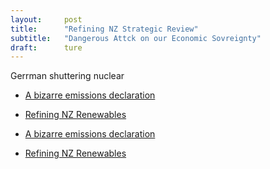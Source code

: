 ```yaml
---
layout:     post
title:      "Refining NZ Strategic Review"
subtitle:   "Dangerous Attck on our Economic Sovreignty"
draft:      ture
---
```



Gerrman shuttering nuclear

- [A bizarre emissions declaration](https://www.newsroom.co.nz/marsden-point-refinery-closure-to-save-100mt-co2)

- [Refining NZ Renewables](https://www.mbie.govt.nz/dmsdocument/12087-refining-nz-accelerating-renewable-energy-and-energy-efficiency-submission-pdf)
- [A bizarre emissions declaration](https://www.newsroom.co.nz/marsden-point-refinery-closure-to-save-100mt-co2)
- [Refining NZ Renewables](https://www.mbie.govt.nz/dmsdocument/12087-refining-nz-accelerating-renewable-energy-and-energy-efficiency-submission-pdf)
